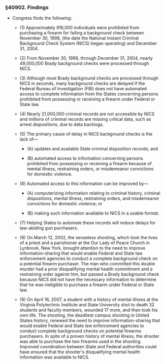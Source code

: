 ### §40902. Findings
* Congress finds the following:

  * (1) Approximately 916,000 individuals were prohibited from purchasing a firearm for failing a background check between November 30, 1998, (the date the National Instant Criminal Background Check System (NICS) began operating) and December 31, 2004.

  * (2) From November 30, 1998, through December 31, 2004, nearly 49,000,000 Brady background checks were processed through NICS.

  * (3) Although most Brady background checks are processed through NICS in seconds, many background checks are delayed if the Federal Bureau of Investigation (FBI) does not have automated access to complete information from the States concerning persons prohibited from possessing or receiving a firearm under Federal or State law.

  * (4) Nearly 21,000,000 criminal records are not accessible by NICS and millions of criminal records are missing critical data, such as arrest dispositions, due to data backlogs.

  * (5) The primary cause of delay in NICS background checks is the lack of—

    * (A) updates and available State criminal disposition records; and

    * (B) automated access to information concerning persons prohibited from possessing or receiving a firearm because of mental illness, restraining orders, or misdemeanor convictions for domestic violence.


  * (6) Automated access to this information can be improved by—

    * (A) computerizing information relating to criminal history, criminal dispositions, mental illness, restraining orders, and misdemeanor convictions for domestic violence; or

    * (B) making such information available to NICS in a usable format.


  * (7) Helping States to automate these records will reduce delays for law-abiding gun purchasers.

  * (8) On March 12, 2002, the senseless shooting, which took the lives of a priest and a parishioner at the Our Lady of Peace Church in Lynbrook, New York, brought attention to the need to improve information-sharing that would enable Federal and State law enforcement agencies to conduct a complete background check on a potential firearm purchaser. The man who committed this double murder had a prior disqualifying mental health commitment and a restraining order against him, but passed a Brady background check because NICS did not have the necessary information to determine that he was ineligible to purchase a firearm under Federal or State law.

  * (9) On April 16, 2007, a student with a history of mental illness at the Virginia Polytechnic Institute and State University shot to death 32 students and faculty members, wounded 17 more, and then took his own life. The shooting, the deadliest campus shooting in United States history, renewed the need to improve information-sharing that would enable Federal and State law enforcement agencies to conduct complete background checks on potential firearms purchasers. In spite of a proven history of mental illness, the shooter was able to purchase the two firearms used in the shooting. Improved coordination between State and Federal authorities could have ensured that the shooter's disqualifying mental health information was available to NICS.
